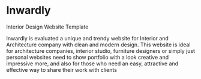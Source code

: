 # Inwardly
Interior Design Website Template

Inwardly is evaluated a unique and trendy website for Interior and Architecture company with clean and modern design. This website is ideal for architecture companies, interior studio, furniture designers or simply just personal websites need to show portfolio with a look creative and impressive more, and also for those who need an easy, attractive and effective way to share their work with clients
